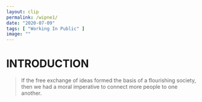 ```yaml
---
layout: clip
permalink: /wipne1/
date: "2020-07-09"
tags: [ "Working In Public" ]
image: ""
---
```



# INTRODUCTION

>If the free exchange of ideas formed the basis of a flourishing society, then we had a moral imperative to connect more people to one another.
